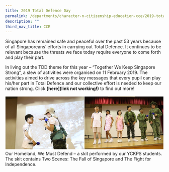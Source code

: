 ```yaml
---
title: 2019 Total Defence Day
permalink: /departments/character-n-citizenship-education-cce/2019-total-defence-day/
description: ""
third_nav_title: CCE
---
```

Singapore has remained safe and peaceful over the past 53 years because of all Singaporeans’ efforts in carrying out Total Defence. It continues to be relevant because the threats we face today require everyone to come forth and play their part.

In living out the TDD theme for this year – “Together We Keep Singapore Strong”, a slew of activities were organised on 11 February 2019. The activities aimed to drive across the key messages that every pupil can play his/her part in Total Defence and our collective effort is needed to keep our nation strong. Click **[here](link not working!)** to find out more!

![Our Homeland, We Must Defend – a skit performed by our YCKPS students. The skit contains Two Scenes: The Fall of Singapore and The Fight for Independence.](/images/TDD2019_3.png)
Our Homeland, We Must Defend – a skit performed by our YCKPS students. The skit contains Two Scenes: The Fall of Singapore and The Fight for Independence.